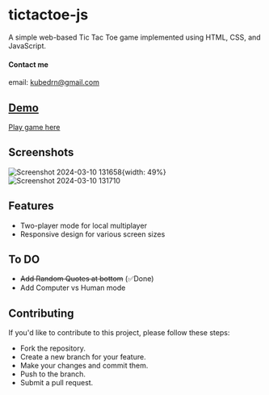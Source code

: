 # tictactoe-js
A simple web-based Tic Tac Toe game implemented using HTML, CSS, and JavaScript.

#### Contact me
email: [kubedrn@gmail.com](mailto:kubedrn@gmail.com)<br>
<a href="https://www.linkedin.com/in/ubed9">
  <!-- <img align="left" alt="Ubed's LinkedIN" width="22px" src="https://upload.wikimedia.org/wikipedia/commons/8/81/LinkedIn_icon.svg" /><br> -->

## Demo
Play game [here](https://65ae51a07077ff276e4d9826--deluxe-licorice-d069b8.netlify.app/)

## Screenshots

![Screenshot 2024-03-10 131658](https://github.com/ubednama/tictactoe-js/assets/61332446/08a06a65-3ba6-4b30-b58c-9e6109bab482){width: 49%}
![Screenshot 2024-03-10 131710](https://github.com/ubednama/tictactoe-js/assets/61332446/38453222-d13e-4a60-8b4c-f2778eaa7289)


## Features

- Two-player mode for local multiplayer
- Responsive design for various screen sizes

## To DO
- ~~Add Random Quotes at bottom~~ (✅Done)
- Add Computer vs Human mode

## Contributing
If you'd like to contribute to this project, please follow these steps:

- Fork the repository.
- Create a new branch for your feature.
- Make your changes and commit them.
- Push to the branch.
- Submit a pull request.
